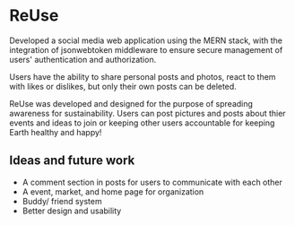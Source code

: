 # ReUse

Developed a social media web application using the MERN stack, with the integration of jsonwebtoken middleware to ensure secure management of users' authentication and authorization.

Users have the ability to share personal posts and photos, react to them with likes or dislikes, but only their own posts can be deleted.

ReUse was developed and designed for the purpose of spreading awareness for sustainability. Users can post pictures and posts about thier events and ideas to join or keeping other users accountable for keeping Earth healthy and happy! 

## Ideas and future work 
- A comment section in posts for users to communicate with each other 
- A event, market, and home page for organization 
- Buddy/ friend system 
- Better design and usability 
